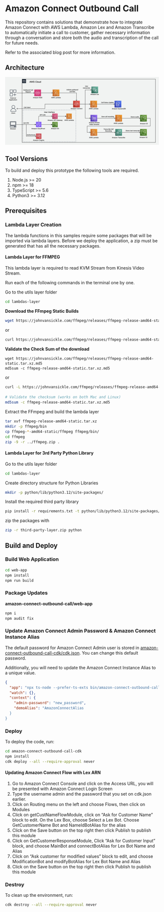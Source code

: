 # Amazon Connect Outbound Call

This repository contains solutions that demonstrate how to integrate Amazon Connect with AWS Lambda, Amazon Lex and Amazon Transcribe to automatically initiate a call to customer, gather necessary information through a conversation and store both the audio and transcription of the call for future needs.

Refer to the associated blog post for more information.

## Architecture

![Prototype Architecture](doc/outbound-call-prototype-architecture.jpg "Prototype Architecture")

## Tool Versions

To build and deploy this prototype the following tools are required.

1. Node.js >= 20
1. npm >= 18
1. TypeScript >= 5.6
1. Python3 >= 3.12

## Prerequisites

### Lambda Layer Creation

The lambda functions in this samples require some packages that will be imported via lambda layers. Before we deploy the application, a zip must be generated that has all the necessary packages.

#### Lambda Layer for FFMPEG

This lambda layer is required to read KVM Stream from Kinesis Video Stream.

Run each of the following commands in the terminal one by one.

Go to the utils layer folder

```sh
cd lambdas-layer
```

**Download the FFmpeg Static Builds**

```sh
wget https://johnvansickle.com/ffmpeg/releases/ffmpeg-release-amd64-static.tar.xz
```

or

```sh
curl https://johnvansickle.com/ffmpeg/releases/ffmpeg-release-amd64-static.tar.xz -o ffmpeg-release-amd64-static.tar.xz
```

**Validate the Check Sum of the download**

```
wget https://johnvansickle.com/ffmpeg/releases/ffmpeg-release-amd64-static.tar.xz.md5
md5sum -c ffmpeg-release-amd64-static.tar.xz.md5
```

or

```sh
curl -L https://johnvansickle.com/ffmpeg/releases/ffmpeg-release-amd64-static.tar.xz.md5 -o ffmpeg-release-amd64-static.tar.xz.md5

# Validate the checksum (works on both Mac and Linux)
md5sum -c ffmpeg-release-amd64-static.tar.xz.md5
```

Extract the FFmpeg and build the lambda layer

```sh
tar xvf ffmpeg-release-amd64-static.tar.xz
mkdir -p ffmpeg/bin
cp ffmpeg-*-amd64-static/ffmpeg ffmpeg/bin/
cd ffmpeg
zip -9 -r ../ffmpeg.zip .
```

#### Lambda Layer for 3rd Party Python Library

Go to the utils layer folder

```sh
cd lambdas-layer
```

Create directory structure for Python Libraries

```sh
mkdir -p python/lib/python3.12/site-packages/
```

Install the required third party library

```sh
pip install -r requirements.txt -t python/lib/python3.12/site-packages/
```

zip the packages with

```sh
zip -r third-party-layer.zip python
```

## Build and Deploy

### Build Web Application

```sh
cd web-app
npm install
npm run build
```

### Package Updates

**amazon-connect-outbound-call/web-app**

```sh
npm i
npm audit fix
```

### Update Amazon Connect Admin Password & Amazon Connect Instance Alias

The default password for Amazon Connect Admin user is stored in [amazon-connect-outbound-call-cdk/cdk.json](amazon-connect-outbound-call-cdk/cdk.json). You can change this default password.

Additionally, you will need to update the Amazon Connect Instance Alias to a unique value.

```json
{
  "app": "npx ts-node --prefer-ts-exts bin/amazon-connect-outbound-call-cdk.ts",
  "watch": {},
  "context": {
    "admin-password": "new_password",
    "demoAlias": "AmazonConnectAlias
  }
}
```

### Deploy

To deploy the code, run:

```sh
cd amazon-connect-outbound-call-cdk
npm install
cdk deploy --all --require-approval never
```

#### Updating Amazon Connect Flow with Lex ARN

1. Go to Amazon Connect Console and click on the Access URL, you will be presented with Amazon Connect Login Screen
1. Type the username admin and the password that you set on cdk.json earlier.
1. Click on Routing menu on the left and choose Flows, then click on Modules
1. Click on getCustNameFlowModule, click on “Ask for Customer Name” block to edit. On the Lex Box, choose Select a Lex Bot. Choose GetCustomerName Bot and NameIdBotAlias for the alias
1. Click on the Save button on the top right then click Publish to publish this module
1. Click on GetCustomerResponseModule, Click “Ask for Customer Input” block, and choose MainBot and connectBotAlias for Lex Bot Name and Alias
1. Click on “Ask customer for modified values” block to edit, and choose ModificationBot and modifyBotAlias for Lex Bot Name and Alias
1. Click on the Save button on the top right then click Publish to publish this module

### Destroy

To clean up the environment, run:

```sh
cdk destroy --all --require-approval never
```
